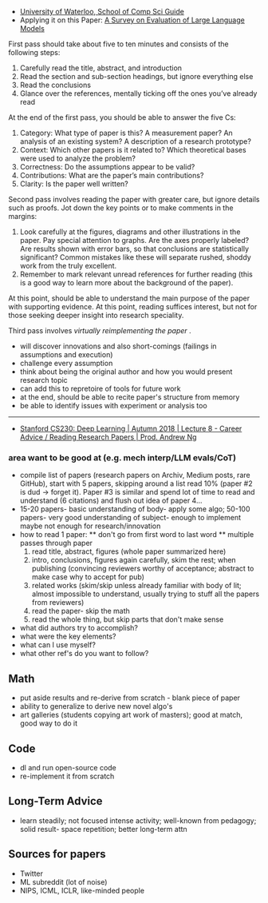 * [University of Waterloo, School of Comp Sci Guide](https://web.stanford.edu/class/ee384m/Handouts/HowtoReadPaper.pdf)
* Applying it on this Paper: [A Survey on Evaluation of Large Language Models](https://arxiv.org/pdf/2307.03109)

First pass should take about five to ten minutes and consists of the following steps:
1. Carefully read the title, abstract, and introduction
2. Read the section and sub-section headings, but ignore
everything else
3. Read the conclusions
4. Glance over the references, mentally ticking off the
ones you’ve already read

At the end of the first pass, you should be able to answer
the five Cs:
1. Category: What type of paper is this? A measurement paper? An analysis of an existing system? A
description of a research prototype?
2. Context: Which other papers is it related to? Which
theoretical bases were used to analyze the problem?
3. Correctness: Do the assumptions appear to be valid?
4. Contributions: What are the paper’s main contributions?
5. Clarity: Is the paper well written?

Second pass involves reading the paper with greater care, but ignore details such as proofs. Jot down the key
points or to make comments in the margins:
1. Look carefully at the figures, diagrams and other illustrations in the paper. Pay special attention to graphs.
Are the axes properly labeled? Are results shown with
error bars, so that conclusions are statistically significant? Common mistakes like these will separate
rushed, shoddy work from the truly excellent.
2. Remember to mark relevant unread references for further reading (this is a good way to learn more about
the background of the paper).

At this point, should be able to understand the main purpose of the paper with supporting evidence. At this point, reading suffices interest, but not for those seeking deeper insight into research speciality.

Third pass involves _virtually reimplementing the paper_ . 
* will discover innovations and also short-comings (failings in assumptions and execution)
* challenge every assumption
* think about being the original author and how you would present research topic
* can add this to repretoire of tools for future work
* at the end, should be able to recite paper's structure from memory
* be able to identify issues with experiment or analysis too

___

* [Stanford CS230: Deep Learning | Autumn 2018 | Lecture 8 - Career Advice / Reading Research Papers | Prod. Andrew Ng](https://www.youtube.com/watch?v=733m6qBH-jI)
  
### area want to be good at (e.g. mech interp/LLM evals/CoT)
* compile list of papers (research papers on Archiv, Medium posts, rare GitHub), start with 5 papers, skipping around a list
read 10% (paper #2 is dud -> forget it). Paper #3 is similar and spend lot of time to read and understand (6 citations) and flush out idea of paper 4...
* 15-20 papers- basic understanding of body- apply some algo; 50-100 papers- very good understanding of subject- enough to implement maybe not enough for research/innovation
* how to read 1 paper:
** don't go from first word to last word
** multiple passes through paper
  1. read title, abstract, figures (whole paper summarized here)
  2. intro, conclusions, figures again carefully, skim the rest; when publishing (convincing reviewers worthy of acceptance; abstract to make case why to accept for pub)
  3. related works (skim/skip unless already familiar with body of lit; almost impossible to understand, usually trying to stuff all the papers from reviewers)
  4. read the paper- skip the math
  5. read the whole thing, but skip parts that don't make sense
* what did authors try to accomplish?
* what were the key elements?
* what can I use myself?
* what other ref's do you want to follow?

## Math
* put aside results and re-derive from scratch - blank piece of paper
* ability to generalize to derive new novel algo's
* art galleries (students copying art work of masters); good at match, good way to do it

## Code
* dl and run open-source code
* re-implement it from scratch

## Long-Term Advice
* learn steadily; not focused intense activity; well-known from pedagogy; solid result- space repetition; better long-term attn

## Sources for papers 
* Twitter
* ML subreddit (lot of noise)
* NIPS, ICML, ICLR, like-minded people
